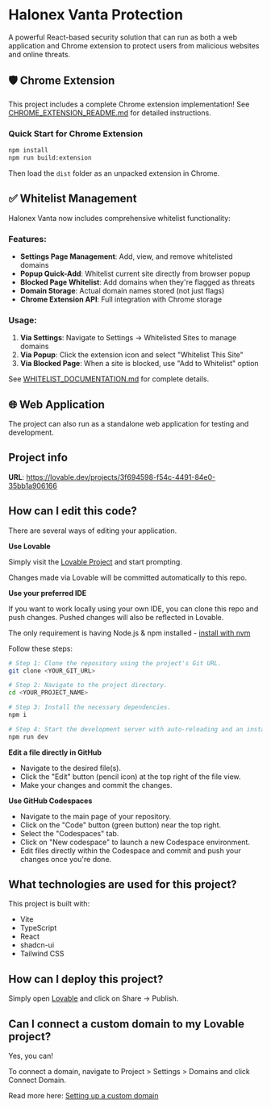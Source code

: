 # Halonex Vanta Protection

A powerful React-based security solution that can run as both a web application and Chrome extension to protect users from malicious websites and online threats.

## 🛡️ Chrome Extension

This project includes a complete Chrome extension implementation! See [CHROME_EXTENSION_README.md](./CHROME_EXTENSION_README.md) for detailed instructions.

### Quick Start for Chrome Extension
```bash
npm install
npm run build:extension
```
Then load the `dist` folder as an unpacked extension in Chrome.

## ✅ Whitelist Management

Halonex Vanta now includes comprehensive whitelist functionality:

### Features:
- **Settings Page Management**: Add, view, and remove whitelisted domains
- **Popup Quick-Add**: Whitelist current site directly from browser popup
- **Blocked Page Whitelist**: Add domains when they're flagged as threats
- **Domain Storage**: Actual domain names stored (not just flags)
- **Chrome Extension API**: Full integration with Chrome storage

### Usage:
1. **Via Settings**: Navigate to Settings → Whitelisted Sites to manage domains
2. **Via Popup**: Click the extension icon and select "Whitelist This Site"
3. **Via Blocked Page**: When a site is blocked, use "Add to Whitelist" option

See [WHITELIST_DOCUMENTATION.md](./WHITELIST_DOCUMENTATION.md) for complete details.

## 🌐 Web Application

The project can also run as a standalone web application for testing and development.

## Project info

**URL**: https://lovable.dev/projects/3f694598-f54c-4491-84e0-35bb1a906166

## How can I edit this code?

There are several ways of editing your application.

**Use Lovable**

Simply visit the [Lovable Project](https://lovable.dev/projects/3f694598-f54c-4491-84e0-35bb1a906166) and start prompting.

Changes made via Lovable will be committed automatically to this repo.

**Use your preferred IDE**

If you want to work locally using your own IDE, you can clone this repo and push changes. Pushed changes will also be reflected in Lovable.

The only requirement is having Node.js & npm installed - [install with nvm](https://github.com/nvm-sh/nvm#installing-and-updating)

Follow these steps:

```sh
# Step 1: Clone the repository using the project's Git URL.
git clone <YOUR_GIT_URL>

# Step 2: Navigate to the project directory.
cd <YOUR_PROJECT_NAME>

# Step 3: Install the necessary dependencies.
npm i

# Step 4: Start the development server with auto-reloading and an instant preview.
npm run dev
```

**Edit a file directly in GitHub**

- Navigate to the desired file(s).
- Click the "Edit" button (pencil icon) at the top right of the file view.
- Make your changes and commit the changes.

**Use GitHub Codespaces**

- Navigate to the main page of your repository.
- Click on the "Code" button (green button) near the top right.
- Select the "Codespaces" tab.
- Click on "New codespace" to launch a new Codespace environment.
- Edit files directly within the Codespace and commit and push your changes once you're done.

## What technologies are used for this project?

This project is built with:

- Vite
- TypeScript
- React
- shadcn-ui
- Tailwind CSS

## How can I deploy this project?

Simply open [Lovable](https://lovable.dev/projects/3f694598-f54c-4491-84e0-35bb1a906166) and click on Share -> Publish.

## Can I connect a custom domain to my Lovable project?

Yes, you can!

To connect a domain, navigate to Project > Settings > Domains and click Connect Domain.

Read more here: [Setting up a custom domain](https://docs.lovable.dev/tips-tricks/custom-domain#step-by-step-guide)

